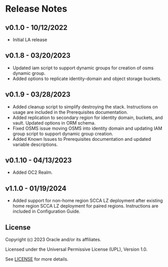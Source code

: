 # Release Notes

## v0.1.0 - 10/12/2022
- Initial LA release

## v0.1.8 - 03/20/2023
- Updated iam script to support dynamic groups for creation of osms dynamic group.
- Added options to replicate identity-domain and object storage buckets.

## v0.1.9 - 03/28/2023
- Added cleanup script to simplify destroying the stack. Instructions on usage are included in the Prerequisites documentation.
- Added replication to secondary region for identity domain, buckets, and vault. Updated options in ORM schema.
- Fixed OSMS issue moving OSMS into identity domain and updating IAM group script to support dynamic group creation.
- Added Known Issues to Prerequisites documentation and updated variable descriptions.

## v0.1.10 - 04/13/2023
- Added OC2 Realm.

## v1.1.0 - 01/19/2024
- Added support for non-home region SCCA LZ deployment after existing home region SCCA LZ deployment for paired regions. Instructions are included in Configuration Guide.


## License

Copyright (c) 2023 Oracle and/or its affiliates.

Licensed under the Universal Permissive License (UPL), Version 1.0.

See [LICENSE](./LICENSE) for more details.